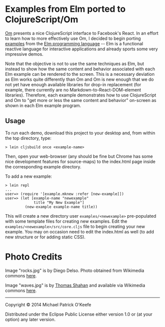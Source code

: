 # Examples from Elm ported to ClojureScript/Om

[Om](https://github.com/swannodette/om) presents a nice ClojureScript interface
to Facebook's React. In an effort to learn how to more effectively use Om, I
decided to begin porting [examples](http://elm-lang.org/Examples.elm) from the
[Elm programming language](http://elm-lang.org/) -- Elm is a functional reactive
language for interactive applications and already sports some very impressive
demos.

Note that the objective is not to use the same techniques as Elm, but instead
to show how the same content and behavior associated with each Elm example can
be rendered to the screen. This is a necessary deviation as Elm works quite
differently than Om and Om is new enough that we do not yet have enough
available libraries for drop-in replacement (for example, there currently are
no Markdown-to-React-DOM-element libraries). Therefore, each example
demonstrates how to use ClojureScript and Om to "get more or less the same
content and behavior" on-screen as shown in each Elm example program.

## Usage

To run each demo, download this project to your desktop and, from within the top
directory, type:

    > lein cljsbuild once <example-name>

Then, open your web-browser (any should be fine but Chrome has some nice
development features for source-maps) to the index.html page inside the
corresponding example directory.

To add a new example:

    > lein repl
    ...
    user=> (require '[example.mknew :refer [new-example]])
    user=> (let [example-name "newexample"
                 title "My New Example"]
             (new-example example-name title))

This will create a new directory user `examples/<newexample>` pre-populated with
some template files for creating new examples. Edit the
`examples/<newexample>/src/core.cljs` file to begin creating your new example.
You may on occasion need to edit the index.html as well (to add new structure or
for adding static CSS).

# Photo Credits

Image "rocks.jpg" is by Diego Delso. Photo obtained from Wikimedia commons
[here](http://commons.wikimedia.org/wiki/Main_page#mediaviewer/File:Prismas_Bas%C3%A1lticos,_Huasca_de_Ocampo,_Hidalgo,_M%C3%A9xico,_2013-10-10,_DD_10.JPG).

Image "waves.jpg" is by [Thomas Shahan](https://www.flickr.com/people/49580580@N02) and available via Wikimedia commons [here](http://commons.wikimedia.org/wiki/Category:Oceans#mediaviewer/File:Kiwanda_Waves_Crashing_(8401374834).jpg).

------------------------------------------------------------

Copyright © 2014 Michael Patrick O'Keefe

Distributed under the Eclipse Public License either version 1.0 or (at
your option) any later version.
